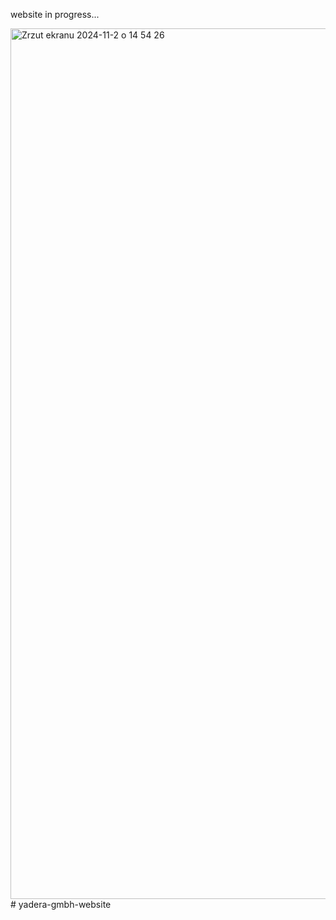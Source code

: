 website in progress...

<img width="1393" alt="Zrzut ekranu 2024-11-2 o 14 54 26" src="https://github.com/user-attachments/assets/fdf830d1-a0f8-4ccc-bba6-d066ffd5c99e">
# yadera-gmbh-website
